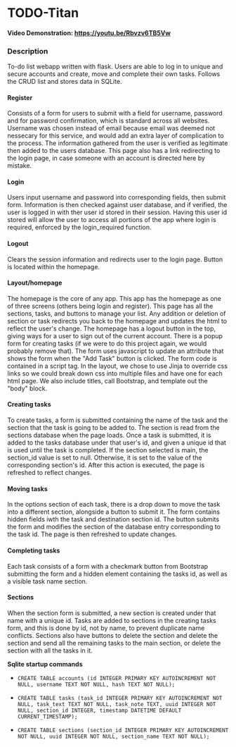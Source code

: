 # TODO-Titan

#### Video Demonstration: https://youtu.be/Rbvzv6TB5Vw

### Description
To-do list webapp written with flask. Users are able to log in to unique and secure accounts and create, move and complete their own tasks. Follows the CRUD list and stores data in SQLite.

#### Register
Consists of a form for users to submit with a field for username, password and for password confirmation, which is standard across all websites. Username was chosen instead of email because email was deemed not nessecary for this service, and would add an extra layer of complication to the process. The information gathered from the user is verified as legitimate then added to the users database. This page also has a link redirecting to the login page, in case someone with an account is directed here by mistake. 

#### Login
Users input username and password into corresponding fields, then submit form. Information is then checked against user database, and if verified, the user is logged in with ther user id stored in their session. Having this user id stored will allow the user to access all portions of the app where login is required, enforced by the login_required function.

#### Logout
Clears the session information and redirects user to the login page. Button is located within the homepage.

#### Layout/homepage
The homepage is the core of any app. This app has the homepage as one of three screens (others being login and register). This page has all the sections, tasks, and buttons to manage your list. Any addition or deletion of section or task redirects you back to the homepage and updates the html to reflect the user's change. The homepage has a logout button in the top, giving ways for a user to sign out of the current account. There is a popup form for creating tasks (if we were to do this project again, we would probably remove that). The form uses javascript to update an attribute that shows the form when the "Add Task" button is clicked. The form code is contained in a script tag. In the layout, we chose to use Jinja to override css links so we could break down css into multiple files and have one for each html page. We also include titles, call Bootstrap, and template out the "body" block.

#### Creating tasks
To create tasks, a form is submitted containing the name of the task and the section that the task is going to be added to. The section is read from the sections database when the page loads. Once a task is submitted, it is added to the tasks database under that user's id, and given a unique id that is used until the task is completed. If the section selected is main, the section_id value is set to null. Otherwise, it is set to the value of the corresponding section's id. After this action is executed, the page is refreshed to reflect changes.

#### Moving tasks
In the options section of each task, there is a drop down to move the task into a different section, alongside a button to submit it. The form contains hidden fields iwth the task and destination section id. The button submits the form and modifies the section of the database entry corresponding to the task id. The page is then refreshed to update changes.

#### Completing tasks
Each task consists of a form with a checkmark button from Bootstrap submitting the form and a hidden element containing the tasks id, as well as a visible task name section.

#### Sections
When the section form is submitted, a new section is created under that name with a unique id. Tasks are added to sections in the creating tasks form, and this is done by id, not by name, to prevent duplicate name conflicts. Sections also have buttons to delete the section and delete the section and send all the remaining tasks to the main section, or delete the section with all the tasks in it.


**Sqlite startup commands**

- `CREATE TABLE accounts (id INTEGER PRIMARY KEY AUTOINCREMENT NOT NULL, username TEXT NOT NULL, hash TEXT NOT NULL);`

- `CREATE TABLE tasks (task_id INTEGER PRIMARY KEY AUTOINCREMENT NOT NULL, task_text TEXT NOT NULL, task_note TEXT, uuid INTEGER NOT NULL, section_id INTEGER, timestamp DATETIME DEFAULT CURRENT_TIMESTAMP);`

- `CREATE TABLE sections (section_id INTEGER PRIMARY KEY AUTOINCREMENT NOT NULL, uuid INTEGER NOT NULL, section_name TEXT NOT NULL);`
